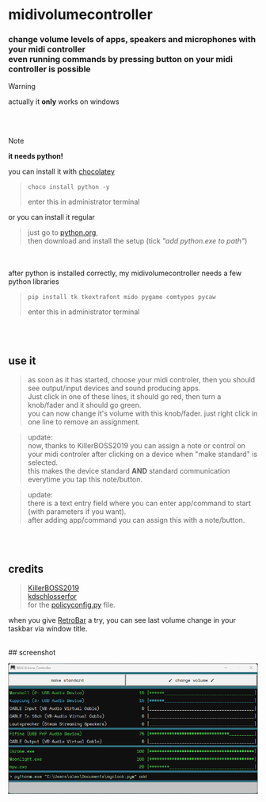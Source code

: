 # midivolumecontroller
### change volume levels of apps, speakers and microphones with your midi controller<br>even running commands by pressing button on your midi controller is possible

> [!WARNING]
> actually it **only** works on windows

<br><br>
> [!NOTE]
> **it needs python!**

you can install it with [chocolatey](https://chocolatey.org/install)<br>
> ```Shell
> choco install python -y
> ```
> enter this in administrator terminal

or you can install it regular
> just go to [python.org](https://www.python.org/),<br>
> then download and install the setup (tick _"add python.exe to path"_)

<br><br>
after python is installed correctly, my midivolumecontroller needs a few python libraries<br>
> ```Shell
> pip install tk tkextrafont mido pygame comtypes pycaw
> ```
> enter this in administrator terminal

<br><br>
## use it
> as soon as it has started, choose your midi controler, then you should see output/input devices and sound producing apps.<br>
> Just click in one of these lines, it should go red, then turn a knob/fader and it should go green.<br>
> you can now change it's volume with this knob/fader. just right click in one line to remove an assignment.

> update:<br>
> now, thanks to KillerBOSS2019 you can assign a note or control on your midi controler after clicking on a device when "make standard" is selected.<br>
> this makes the device standard **AND** standard communication everytime you tap this note/button.

> update:<br>
> there is a text entry field where you can enter app/command to start (with parameters if you want).<br>
> after adding app/command you can assign this with a note/button.

<br><br>
## credits
> [KillerBOSS2019](https://github.com/KillerBOSS2019)<br>
> [kdschlosserfor](https://github.com/kdschlosser)<br>
> for the [policyconfig.py](/app/policyconfig.py) file.

when you give [RetroBar](https://github.com/dremin/RetroBar) a try, you can see last volume change in your taskbar via window title.

<br>
## screenshot

![screenshot](/screenshot_005.png?raw=true)
